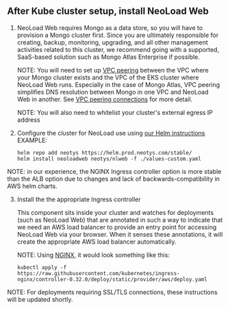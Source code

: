 ## After Kube cluster setup, install NeoLoad Web ##

1. NeoLoad Web requires Mongo as a data store, so you will have to provision a Mongo
   cluster first. Since you are ultimately responsible for creating, backup, monitoring,
   upgrading, and all other management activities related to this cluster, we recommend
   going with a supported, SaaS-based solution such as Mongo Atlas Enterprise if possible.

   NOTE: You will need to set up [VPC peering](https://docs.atlas.mongodb.com/security-vpc-peering/) between the VPC where your Mongo
   cluster exists and the VPC of the EKS cluster where NeoLoad Web runs. Especially in the
   case of Mongo Atlas, VPC peering simplifies DNS resolution between Mongo in one
   VPC and NeoLoad Web in another. See [VPC peering connections](https://docs.aws.amazon.com/vpc/latest/peering/create-vpc-peering-connection.html#accept-vpc-peering-connection) for more detail.

   NOTE: You will also need to whitelist your cluster's external egress IP address

2. Configure the cluster for NeoLoad use using [our Helm instructions](https://github.com/Neotys-Labs/helm-neoload-web)
    EXAMPLE:
    ```
    helm repo add neotys https://helm.prod.neotys.com/stable/
    helm install neoloadweb neotys/nlweb -f ./values-custom.yaml
    ```
  NOTE: in our experience, the NGINX Ingress controller option is more stable than
  the ALB option due to changes and lack of backwards-compatibility in AWS helm charts.

3. Install the the appropriate Ingress controller

   This component sits inside your cluster and watches for deployments (such as NeoLoad Web)
   that are annotated in such a way to indicate that we need an AWS load balancer to
   provide an entry point for accessing NeoLoad Web via your browser. When it senses
   these annotations, it will create the appropriate AWS load balancer automatically.

   NOTE: Using [NGINX](https://aws.amazon.com/blogs/opensource/network-load-balancer-nginx-ingress-controller-eks/), it would look something like this:
   ```
   kubectl apply -f https://raw.githubusercontent.com/kubernetes/ingress-nginx/controller-0.32.0/deploy/static/provider/aws/deploy.yaml
   ```

NOTE: For deployments requiring SSL/TLS connections, these instructions will be updated shortly.
